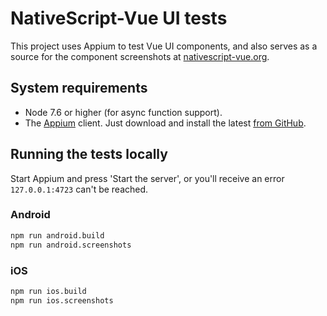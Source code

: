 # NativeScript-Vue UI tests
This project uses Appium to test Vue UI components, and also serves as a source for the
component screenshots at [nativescript-vue.org](https://nativescript-vue.org/).

## System requirements
* Node 7.6 or higher (for async function support).
* The [Appium](http://appium.io/) client. Just download and install the latest [from GitHub](https://github.com/appium/appium-desktop/releases/latest).

## Running the tests locally
Start Appium and press 'Start the server', or you'll receive an error `127.0.0.1:4723` can't be reached.

### Android
```bash
npm run android.build
npm run android.screenshots
```

### iOS
```bash
npm run ios.build
npm run ios.screenshots
```
